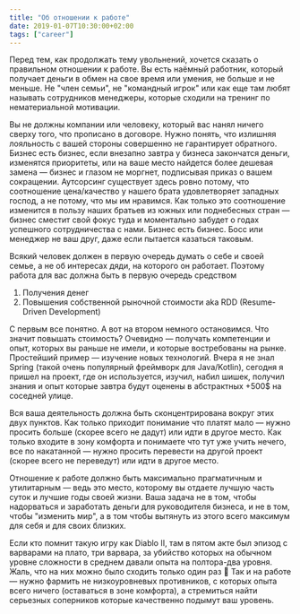 ```yaml
---
title: "Об отношении к работе"
date: 2019-01-07T10:30:00+02:00
tags: ["career"]
---
```


Перед тем, как продолжать тему увольнений, хочется сказать о правильном отношении к работе. Вы есть наёмный работник, который получает деньги в обмен на свое время или умения, не больше и не меньше. Не "член семьи", не "командный игрок" или как еще там любят называть сотрудников менеджеры, которые сходили на тренинг по нематериальной мотивации.

Вы не должны компании или человеку, который вас нанял ничего сверху того, что прописано в договоре. Нужно понять, что излишняя лояльность с вашей стороны совершенно не гарантирует обратного. Бизнес есть бизнес, если внезапно завтра у бизнеса закончатся деньги, изменятся приоритеты, или на ваше место найдется более дешевая замена — бизнес и глазом не моргнет, подписывая приказ о вашем сокращении. Аутсорсинг существует здесь ровно потому, что соотношение цена/качество у нашего брата удовлетворяет западных господ, а не потому, что мы им нравимся. Как только это соотношение изменится в пользу наших братьев из южных или поднебесных стран — бизнес сместит свой фокус туда и моментально забудет о годах успешного сотрудничества с нами. Бизнес есть бизнес. Босс или менеджер не ваш друг, даже если пытается казаться таковым.

Всякий человек должен в первую очередь думать о себе и своей семье, а не об интересах дяди, на которого он работает. Поэтому работа для вас должна быть в первую очередь средством 

1. Получения денег
2. Повышения собственной рыночной стоимости aka RDD (Resume-Driven Development)

С первым все понятно. А вот на втором немного остановимся. Что значит повышать стоимость? Очевидно — получать компетенции и опыт, которых вы раньше не имели, и которые востребованы на рынке. Простейший пример — изучение новых технологий. Вчера я не знал Spring (такой очень популярный фреймворк для Java/Kotlin), сегодня я пришел на проект, где он используется, изучил, набил шишек, получил знания и опыт которые завтра будут оценены в абстрактных +500$ на соседней улице.

Вся ваша деятельность должна быть сконцентрирована вокруг этих двух пунктов. Как только приходит понимание что платят мало — нужно просить больше (скорее всего не дадут) или идти в другое место. Как только входите в зону комфорта и понимаете что тут уже учить нечего, все по накатанной — нужно просить перевести на другой проект (скорее всего не переведут) или идти в другое место. 

Отношение к работе должно быть максимально прагматичным и утилитарным — ведь это место, которому вы отдаете лучшую часть суток и лучшие годы своей жизни. Ваша задача не в том, чтобы надорваться и заработать деньги для руководителя бизнеса, и не в том, чтобы "изменить мир", а в том чтобы вытянуть из этого всего максимум для себя и для своих близких. 

Если кто помнит такую игру как Diablo II, там в пятом акте был эпизод с варварами на плато, три варвара, за убийство которых на обычном уровне сложности в среднем давали опыта на полтора-два уровня. Жаль, что на них можно было сходить только один раз 🙂 Так и на работе — нужно фармить не низкоуровневых противников, с которых опыта всего ничего (оставаться в зоне комфорта), а стремиться найти серьезных соперников которые качественно подымут ваш уровень.